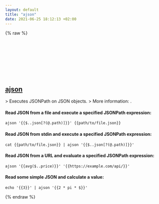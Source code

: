 ```yaml
---
layout: default
title: "ajson"
date: 2021-06-25 18:12:13 +02:00
---
```

{% raw %}
<h2 id="ajson">
  <a href="/en/common/ajson.html">ajson</a> <a href="#ajson"><svg class="icon">
    <use href="/assets/images/unicode_sprite.svg#link" />
  </svg></a>
</h2>
> Executes JSONPath on JSON objects.
> More information: <https://github.com/spyzhov/ajson>.

#### Read JSON from a file and execute a specified JSONPath expression:
```shell
ajson '{{$..json[?(@.path)]}}' {{path/to/file.json}}
```
#### Read JSON from stdin and execute a specified JSONPath expression:
```shell
cat {{path/to/file.json}} | ajson '{{$..json[?(@.path)]}}'
```
#### Read JSON from a URL and evaluate a specified JSONPath expression:
```shell
ajson '{{avg($..price)}}' '{{https://example.com/api/}}'
```
#### Read some simple JSON and calculate a value:
```shell
echo '{{3}}' | ajson '{{2 * pi * $}}'
```
{% endraw %}
